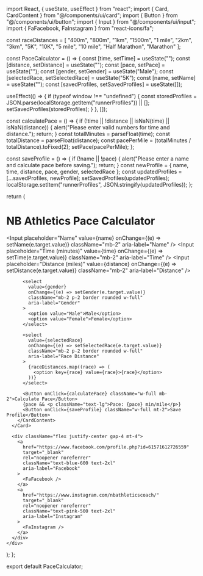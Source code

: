 import React, { useState, useEffect } from "react";
import { Card, CardContent } from "@/components/ui/card";
import { Button } from "@/components/ui/button";
import { Input } from "@/components/ui/input";
import { FaFacebook, FaInstagram } from "react-icons/fa";

const raceDistances = [
  "400m", "800m", "1km", "1500m", "1 mile", "2km", "3km", 
  "5K", "10K", "5 mile", "10 mile", "Half Marathon", "Marathon"
];

const PaceCalculator = () => {
  const [time, setTime] = useState("");
  const [distance, setDistance] = useState("");
  const [pace, setPace] = useState("");
  const [gender, setGender] = useState("Male");
  const [selectedRace, setSelectedRace] = useState("5K");
  const [name, setName] = useState("");
  const [savedProfiles, setSavedProfiles] = useState([]);

  useEffect(() => {
    if (typeof window !== "undefined") {
      const storedProfiles = JSON.parse(localStorage.getItem("runnerProfiles")) || [];
      setSavedProfiles(storedProfiles);
    }
  }, []);

  const calculatePace = () => {
    if (!time || !distance || isNaN(time) || isNaN(distance)) {
      alert("Please enter valid numbers for time and distance.");
      return;
    }
    const totalMinutes = parseFloat(time);
    const totalDistance = parseFloat(distance);
    const pacePerMile = (totalMinutes / totalDistance).toFixed(2);
    setPace(pacePerMile);
  };

  const saveProfile = () => {
    if (!name || !pace) {
      alert("Please enter a name and calculate pace before saving.");
      return;
    }
    const newProfile = { name, time, distance, pace, gender, selectedRace };
    const updatedProfiles = [...savedProfiles, newProfile];
    setSavedProfiles(updatedProfiles);
    localStorage.setItem("runnerProfiles", JSON.stringify(updatedProfiles));
  };

  return (
    <div className="p-6 max-w-lg mx-auto text-center">
      <h1 className="text-2xl font-bold mb-4">NB Athletics Pace Calculator</h1>
      <Card>
        <CardContent>
          <Input
            placeholder="Name"
            value={name}
            onChange={(e) => setName(e.target.value)}
            className="mb-2"
            aria-label="Name"
          />
          <Input
            placeholder="Time (minutes)"
            value={time}
            onChange={(e) => setTime(e.target.value)}
            className="mb-2"
            aria-label="Time"
          />
          <Input
            placeholder="Distance (miles)"
            value={distance}
            onChange={(e) => setDistance(e.target.value)}
            className="mb-2"
            aria-label="Distance"
          />
          
          <select
            value={gender}
            onChange={(e) => setGender(e.target.value)}
            className="mb-2 p-2 border rounded w-full"
            aria-label="Gender"
          >
            <option value="Male">Male</option>
            <option value="Female">Female</option>
          </select>
          
          <select
            value={selectedRace}
            onChange={(e) => setSelectedRace(e.target.value)}
            className="mb-2 p-2 border rounded w-full"
            aria-label="Race Distance"
          >
            {raceDistances.map((race) => (
              <option key={race} value={race}>{race}</option>
            ))}
          </select>
          
          <Button onClick={calculatePace} className="w-full mb-2">Calculate Pace</Button>
          {pace && <p className="text-lg">Pace: {pace} min/mile</p>}
          <Button onClick={saveProfile} className="w-full mt-2">Save Profile</Button>
        </CardContent>
      </Card>
      
      <div className="flex justify-center gap-4 mt-4">
        <a
          href="https://www.facebook.com/profile.php?id=61571612726559"
          target="_blank"
          rel="noopener noreferrer"
          className="text-blue-600 text-2xl"
          aria-label="Facebook"
        >
          <FaFacebook />
        </a>
        <a
          href="https://www.instagram.com/nbathleticscoach/"
          target="_blank"
          rel="noopener noreferrer"
          className="text-pink-500 text-2xl"
          aria-label="Instagram"
        >
          <FaInstagram />
        </a>
      </div>
    </div>
  );
};

export default PaceCalculator;
